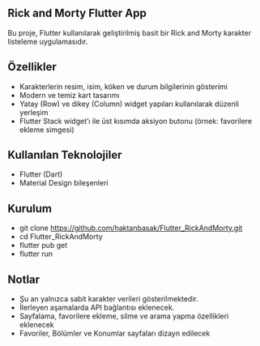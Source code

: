 ## Rick and Morty Flutter App

Bu proje, Flutter kullanılarak geliştirilmiş basit bir Rick and Morty karakter listeleme uygulamasıdır.

## Özellikler
- Karakterlerin resim, isim, köken ve durum bilgilerinin gösterimi
- Modern ve temiz kart tasarımı
- Yatay (Row) ve dikey (Column) widget yapıları kullanılarak düzenli yerleşim
- Flutter Stack widget’ı ile üst kısımda aksiyon butonu (örnek: favorilere ekleme simgesi)

## Kullanılan Teknolojiler
- Flutter (Dart)
- Material Design bileşenleri

## Kurulum
- git clone https://github.com/haktanbasak/Flutter_RickAndMorty.git
- cd Flutter_RickAndMorty
- flutter pub get
- flutter run

## Notlar
- Şu an yalnızca sabit karakter verileri gösterilmektedir.
- İlerleyen aşamalarda API bağlantısı eklenecek.
- Sayfalama, favorilere ekleme, silme ve arama yapma özellikleri eklenecek
- Favoriler, Bölümler ve Konumlar sayfaları dizayn edilecek
